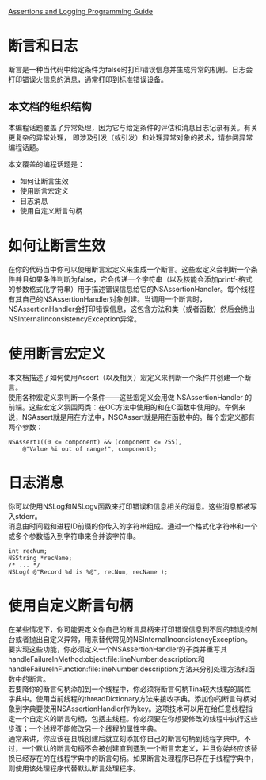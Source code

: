 [Assertions and Logging Programming Guide](https://developer.apple.com/library/archive/documentation/Cocoa/Conceptual/Assertions/Assertions.html#//apple_ref/doc/uid/10000014i)

# 断言和日志

断言是一种当代码中给定条件为false时打印错误信息并生成异常的机制。日志会打印错误火信息的消息，通常打印到标准错误设备。

## 本文档的组织结构

本编程话题覆盖了异常处理，因为它与给定条件的评估和消息日志记录有关。有关更复杂的异常处理，  即涉及引发（或引发）和处理异常对象的技术，请参阅异常编程话题。  

本文覆盖的编程话题是：  

*  如何让断言生效
* 使用断言宏定义
* 日志消息
* 使用自定义断言句柄

# 如何让断言生效

在你的代码当中你可以使用断言宏定义来生成一个断言。这些宏定义会判断一个条件并且如果条件判断为false，它会传递一个字符串（以及核能会添加printf-格式的参数格式化字符串）用于描述错误信息给它的NSAssertionHandler。每个线程有其自己的NSAssertionHandler对象创建。当调用一个断言时，NSAssertionHandler会打印错误信息，这包含方法和类（或者函数）然后会抛出NSInternalInconsistencyException异常。  

# 使用断言宏定义

本文档描述了如何使用Assert（以及相关）宏定义来判断一个条件并创建一个断言。  
使用各种宏定义来判断一个条件——这些宏定义会用做 NSAssertionHandler 的前端。这些宏定义氛围两类：在OC方法中使用的和在C函数中使用的。举例来说，NSAssert就是用在方法中，NSCAssert就是用在函数中的。每个宏定义都有两个参数：

	NSAssert1((0 <= component) && (component <= 255),
        @"Value %i out of range!", component);


# 日志消息

你可以使用NSLog和NSLogv函数来打印错误和信息相关的消息。这些消息都被写入stderr。  
消息由时间戳和进程ID前缀的你传入的字符串组成。通过一个格式化字符串和一个或多个参数插入到字符串来合并该字符串。

	int recNum;
	NSString *recName;
	/* ... */
	NSLog( @"Record %d is %@", recNum, recName );


# 使用自定义断言句柄

在某些情况下，你可能要定义你自己的断言具柄来打印错误信息到不同的错误控制台或者抛出自定义异常，用来替代常见的NSInternalInconsistencyException。要实现这些功能，你必须定义一个NSAssertionHandler的子类并重写其handleFailureInMethod:object:file:lineNumber:description:和handleFailureInFunction:file:lineNumber:description:方法来分别处理方法和函数中的断言。  
若要降你的断言句柄添加到一个线程中，你必须将断言句柄Tina较大线程的属性字典中。使用当前线程的threadDictionary方法来接收字典。添加你的断言句柄对象到字典要使用NSAssertionHandler作为key。这项技术可以用在给任意线程指定一个自定义的断言句柄，包括主线程。你必须要在你想要修改的线程中执行这些步骤；一个线程不能修改另一个线程的属性字典。  
通常来讲，你应该在县城创建后就立刻添加你自己的断言句柄到线程字典中。不过，一个默认的断言句柄不会被创建直到遇到一个断言宏定义，并且你始终应该替换已经存在的在线程字典中的断言句柄。如果断言处理程序已存在于线程字典中，则使用该处理程序代替默认断言处理程序。